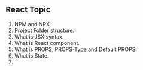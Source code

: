 ## React Topic
1. NPM and NPX
2. Project Folder structure.
3. What is JSX syntax.
4. What is React component.
5. What is PROPS, PROPS-Type and Default PROPS.
6. What is State.
7. 